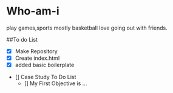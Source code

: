 # Who-am-i
play games,sports mostly basketball love going out with friends.

##To do List

- [x] Make Repository
- [x] Create index.html
- [x] added basic boilerplate
- [] Case Study To Do List
  - [] My First Objective is ...
